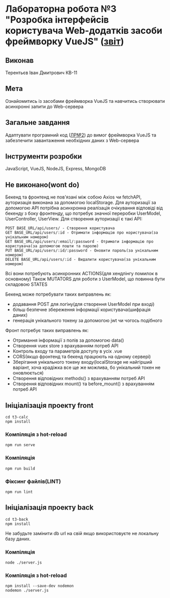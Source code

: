 # Лабораторна робота №3 "Розробка інтерфейсів користувача Web-додатків засоби фреймворку VueJS" ([звіт](https://docs.google.com/document/d/12AZ_Z90rAtoo4u3Ym9uw6h1NwtImU21f4BPsX7PfcDg/edit?usp=sharing))

## Виконав

Терентьєв Іван Дмитрович КВ-11

## Мета

Ознайомитись із засобами фреймворка VueJS та навчитись створювати асинхронні запити до Web-сервера

## Загальне завдання

Адаптувати програмний код ([ЛР№2](https://github.com/73794449/web-lab2)) до вимог фреймворка VueJS та забезпечити завантаження необхідних даних з Web-сервера

## Інструменти розробки

JavaScript, VueJS, NodeJS, Express, MongoDB

## Не виконано(wont do)

Бекенд та фронтенд не пов'язані між собою Axios чи fetchAPI, ауторизація виконана за допомогою localStorage. Для ауторизації за допомогою API потрібна асинхронна реалізація очікування відповіді від бекенду з боку фронтенду, що потребує значної переробки UserModel, UserController, UserView. Для створення ауторизації є такі API:
```
POST BASE_URL/api/users/ - Створення користувача
GET BASE_URL/api/users/:id - Отримати інформацію про користувача(за унікальним номером)
GET BASE_URL/api/users/:email/:password - Отримати інформацію про користувача(за допомогою пошти та паролю)
PUT BASE_URL/api/users/:id/:password - Оновити пароль(за унікальним номером)
DELETE BASE_URL/api/users/:id - Видалити користувача(за унікальним номером)
```
Всі вони потребують асинхронних ACTIONS(для хендлінгу помилок в основному)
Також MUTATORS для роботи з UserModel, що повинна бути складовою STATES

Бекенд може потребувати таких виправлень як:
* додавання POST для логіну(для створення UserModel при вході)
* більш безпечне збереження інформації користувача(шифрація даних)
* генерація унікального токену за допомогою jwt чи чогось подібного

Фронт потребує таких виправлень як:
* Отримання інформації з полів за допомогою data() 
* Створення vuex store з врахуванням потреб API
* Контроль входу та параметрів доступу в усіх .vue
* CORS(якщо фронтенд та бекенд працюють на одному сервері)
* Зберігання унікального токену входу(localStorage не найгірший варіант, хоча крадіжка все ще же можлива, бо унікальний токен не оновлюється)
* Створення відповідних methods() з врахуванням потреб API
* Створення відповідних mount() та before_mount() з врахуванням потреб API

## Ініціалізація проекту front

```
cd t3-calc
npm install
```

### Компіляція з hot-reload

```
npm run serve
```

### Компіляція

```
npm run build
```

### Фіксинг файлів(LINT)

```
npm run lint
```

## Ініціалізація проекту back
```
cd t3-back
npm install
```
Не забудьте замінити db url на свій якщо використовуєте не локальну базу даних.

### Компіляція 
```
node ./server.js
```

### Компіляція з hot-reload
```
npm install --save-dev nodemon
nodemon ./server.js
```

